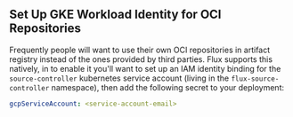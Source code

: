 ## Set Up GKE Workload Identity for OCI Repositories

Frequently people will want to use their own OCI repositories in artifact registry instead of the ones provided by third parties.  Flux supports this natively, in to enable it you'll want to set up an IAM identity binding for the `source-controller` kubernetes service account (living in the `flux-source-controller` namespace), then add the following secret to your deployment:

```yaml
gcpServiceAccount: <service-account-email>
```
